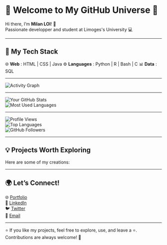 # 👋 Welcome to My GitHub Universe 🌟

Hi there, I’m **Milan LOI**! 🚀  
Passionate developper and student at Limoges's University 💻

---

## 🔧 My Tech Stack   
🌐 **Web** : HTML | CSS | Java
⚙️ **Languages** :  Python | R | Bash | C 
📊 **Data** : SQL 
<!--
🎨 **Design** : UI/UX | Figma | TailwindCSS  
-->

---

![Activity Graph](https://github-readme-activity-graph.cyclic.app/graph?username=LOI-mln&theme=dracula)

---

![Your GitHub Stats](https://github-readme-stats.vercel.app/api?username=LOI-mln&show_icons=true&theme=radical)  
![Most Used Languages](https://github-readme-stats.vercel.app/api/top-langs/?username=LOI-mln&layout=compact&theme=radical)

---

![Profile Views](https://komarev.com/ghpvc/?username=LOI-mln&color=blueviolet)  
![Top Languages](https://img.shields.io/github/languages/top/LOI-mln/yourrepo?color=orange)  
![GitHub Followers](https://img.shields.io/github/followers/LOI-mln?style=social)

--- 

## 💡 Projects Worth Exploring  
Here are some of my creations:
<!--
### 🎨 [Nom du projet #1](https://github.com/tonpseudo/tonprojet1)  
Description rapide : Une solution révolutionnaire pour [résoudre un problème précis].

### 🚀 [Nom du projet #2](https://github.com/tonpseudo/tonprojet2)  
Description rapide : Un outil qui facilite la vie des [type d'utilisateur].
-->
---

## 🌍 Let’s Connect!  
🌐 [Portfolio](https://tonportfolio.com)  
💼 [LinkedIn](https://linkedin.com/in/tonpseudo)  
🐦 [Twitter](https://x.com/MLN_444)  
📧 [Email](mailto:milan.loi@unilim.fr)  

---

⭐ If you like my projects, feel free to explore, use, and leave a ⭐. Contributions are always welcome! 🙌
